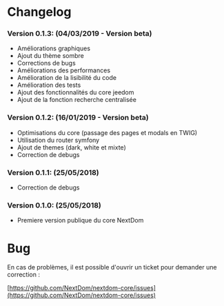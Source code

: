 # Changelog

### Version 0.1.3:  (04/03/2019 - Version beta)
* Améliorations graphiques
* Ajout du thème sombre
* Corrections de bugs
* Améliorations des performances
* Amélioration de la lisibilité du code
* Amélioration des tests
* Ajout des fonctionnalités du core jeedom
* Ajout de la fonction recherche centralisée 

### Version 0.1.2:  (16/01/2019 - Version beta)
* Optimisations du core (passage des pages et modals en TWIG)
* Utilisation du router symfony
* Ajout de themes (dark, white et mixte) 
* Correction de debugs 

### Version 0.1.1:  (25/05/2018)

* Correction de debugs 

### Version 0.1.0:  (25/05/2018)

* Premiere version publique du core NextDom  


# Bug

En cas de problèmes, il est possible d'ouvrir un ticket pour demander une correction :

[https://github.com/NextDom/nextdom-core/issues](https://github.com/NextDom/nextdom-core/issues)
